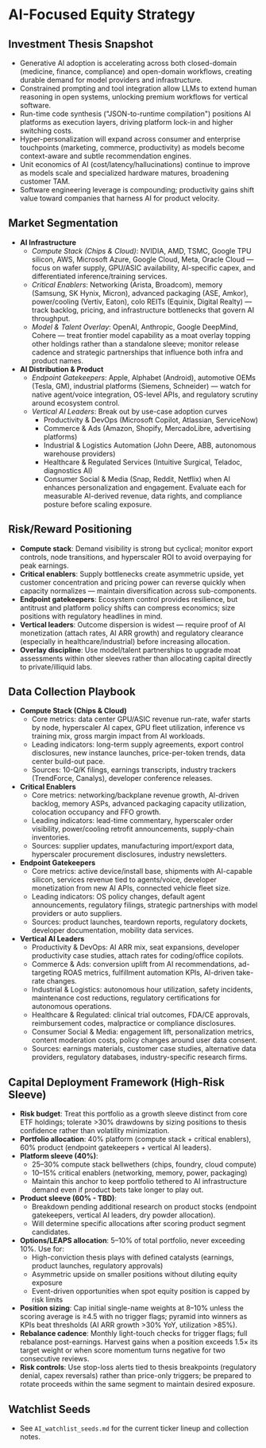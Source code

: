 # AI-Focused Equity Strategy

## Investment Thesis Snapshot
- Generative AI adoption is accelerating across both closed-domain (medicine, finance, compliance) and open-domain workflows, creating durable demand for model providers and infrastructure.
- Constrained prompting and tool integration allow LLMs to extend human reasoning in open systems, unlocking premium workflows for vertical software.
- Run-time code synthesis ("JSON-to-runtime compilation") positions AI platforms as execution layers, driving platform lock-in and higher switching costs.
- Hyper-personalization will expand across consumer and enterprise touchpoints (marketing, commerce, productivity) as models become context-aware and subtle recommendation engines.
- Unit economics of AI (cost/latency/hallucinations) continue to improve as models scale and specialized hardware matures, broadening customer TAM.
- Software engineering leverage is compounding; productivity gains shift value toward companies that harness AI for product velocity.

## Market Segmentation
- **AI Infrastructure**
  - *Compute Stack (Chips & Cloud)*: NVIDIA, AMD, TSMC, Google TPU silicon, AWS, Microsoft Azure, Google Cloud, Meta, Oracle Cloud — focus on wafer supply, GPU/ASIC availability, AI-specific capex, and differentiated inference/training services.
  - *Critical Enablers*: Networking (Arista, Broadcom), memory (Samsung, SK Hynix, Micron), advanced packaging (ASE, Amkor), power/cooling (Vertiv, Eaton), colo REITs (Equinix, Digital Realty) — track backlog, pricing, and infrastructure bottlenecks that govern AI throughput.
  - *Model & Talent Overlay*: OpenAI, Anthropic, Google DeepMind, Cohere — treat frontier model capability as a moat overlay topping other holdings rather than a standalone sleeve; monitor release cadence and strategic partnerships that influence both infra and product names.
- **AI Distribution & Product**
  - *Endpoint Gatekeepers*: Apple, Alphabet (Android), automotive OEMs (Tesla, GM), industrial platforms (Siemens, Schneider) — watch for native agent/voice integration, OS-level APIs, and regulatory scrutiny around ecosystem control.
  - *Vertical AI Leaders*: Break out by use-case adoption curves
    - Productivity & DevOps (Microsoft Copilot, Atlassian, ServiceNow)
    - Commerce & Ads (Amazon, Shopify, MercadoLibre, advertising platforms)
    - Industrial & Logistics Automation (John Deere, ABB, autonomous warehouse providers)
    - Healthcare & Regulated Services (Intuitive Surgical, Teladoc, diagnostics AI)
    - Consumer Social & Media (Snap, Reddit, Netflix) when AI enhances personalization and engagement.
    Evaluate each for measurable AI-derived revenue, data rights, and compliance posture before scaling exposure.

## Risk/Reward Positioning
- **Compute stack**: Demand visibility is strong but cyclical; monitor export controls, node transitions, and hyperscaler ROI to avoid overpaying for peak earnings.
- **Critical enablers**: Supply bottlenecks create asymmetric upside, yet customer concentration and pricing power can reverse quickly when capacity normalizes — maintain diversification across sub-components.
- **Endpoint gatekeepers**: Ecosystem control provides resilience, but antitrust and platform policy shifts can compress economics; size positions with regulatory headlines in mind.
- **Vertical leaders**: Outcome dispersion is widest — require proof of AI monetization (attach rates, AI ARR growth) and regulatory clearance (especially in healthcare/industrial) before increasing allocation.
- **Overlay discipline**: Use model/talent partnerships to upgrade moat assessments within other sleeves rather than allocating capital directly to private/illiquid labs.

## Data Collection Playbook
- **Compute Stack (Chips & Cloud)**
  - Core metrics: data center GPU/ASIC revenue run-rate, wafer starts by node, hyperscaler AI capex, GPU fleet utilization, inference vs training mix, gross margin impact from AI workloads.
  - Leading indicators: long-term supply agreements, export control disclosures, new instance launches, price-per-token trends, data center build-out pace.
  - Sources: 10-Q/K filings, earnings transcripts, industry trackers (TrendForce, Canalys), developer conference releases.
- **Critical Enablers**
  - Core metrics: networking/backplane revenue growth, AI-driven backlog, memory ASPs, advanced packaging capacity utilization, colocation occupancy and FFO growth.
  - Leading indicators: lead-time commentary, hyperscaler order visibility, power/cooling retrofit announcements, supply-chain inventories.
  - Sources: supplier updates, manufacturing import/export data, hyperscaler procurement disclosures, industry newsletters.
- **Endpoint Gatekeepers**
  - Core metrics: active device/install base, shipments with AI-capable silicon, services revenue tied to agents/voice, developer monetization from new AI APIs, connected vehicle fleet size.
  - Leading indicators: OS policy changes, default agent announcements, regulatory filings, strategic partnerships with model providers or auto suppliers.
  - Sources: product launches, teardown reports, regulatory dockets, developer documentation, mobility data services.
- **Vertical AI Leaders**
  - Productivity & DevOps: AI ARR mix, seat expansions, developer productivity case studies, attach rates for coding/office copilots.
  - Commerce & Ads: conversion uplift from AI recommendations, ad-targeting ROAS metrics, fulfillment automation KPIs, AI-driven take-rate changes.
  - Industrial & Logistics: autonomous hour utilization, safety incidents, maintenance cost reductions, regulatory certifications for autonomous operations.
  - Healthcare & Regulated: clinical trial outcomes, FDA/CE approvals, reimbursement codes, malpractice or compliance disclosures.
  - Consumer Social & Media: engagement lift, personalization metrics, content moderation costs, policy changes around user data consent.
  - Sources: earnings materials, customer case studies, alternative data providers, regulatory databases, industry-specific research firms.

## Capital Deployment Framework (High-Risk Sleeve)
- **Risk budget**: Treat this portfolio as a growth sleeve distinct from core ETF holdings; tolerate >30% drawdowns by sizing positions to thesis confidence rather than volatility minimization.
- **Portfolio allocation**: 40% platform (compute stack + critical enablers), 60% product (endpoint gatekeepers + vertical AI leaders).
- **Platform sleeve (40%)**:
  - 25–30% compute stack bellwethers (chips, foundry, cloud compute)
  - 10–15% critical enablers (networking, memory, power, packaging)
  - Maintain this anchor to keep portfolio tethered to AI infrastructure demand even if product bets take longer to play out.
- **Product sleeve (60% - TBD)**:
  - Breakdown pending additional research on product stocks (endpoint gatekeepers, vertical AI leaders, dry powder allocation).
  - Will determine specific allocations after scoring product segment candidates.
- **Options/LEAPS allocation**: 5–10% of total portfolio, never exceeding 10%. Use for:
  - High-conviction thesis plays with defined catalysts (earnings, product launches, regulatory approvals)
  - Asymmetric upside on smaller positions without diluting equity exposure
  - Event-driven opportunities when spot equity position is capped by risk limits
- **Position sizing**: Cap initial single-name weights at 8–10% unless the scoring average is ≥4.5 with no trigger flags; pyramid into winners as KPIs beat thresholds (AI ARR growth >30% YoY, utilization >85%).
- **Rebalance cadence**: Monthly light-touch checks for trigger flags; full rebalance post-earnings. Harvest gains when a position exceeds 1.5× its target weight or when score momentum turns negative for two consecutive reviews.
- **Risk controls**: Use stop-loss alerts tied to thesis breakpoints (regulatory denial, capex reversals) rather than price-only triggers; be prepared to rotate proceeds within the same segment to maintain desired exposure.

## Watchlist Seeds
- See `AI_watchlist_seeds.md` for the current ticker lineup and collection notes.
